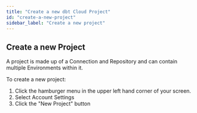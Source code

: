 ```yaml
---
title: "Create a new dbt Cloud Project"
id: "create-a-new-project"
sidebar_label: "Create a new project"
---
```


## Create a new Project
A project is made up of a Connection and Repository and can contain multiple Environments within it.

To create a new project:
1. Click the hamburger menu in the upper left hand corner of your screen.
2. Select Account Settings
3. Click the "New Project" button


<LoomVideo id="4efa0cfa1eef46149a2e01e9f06cbcf1" />
